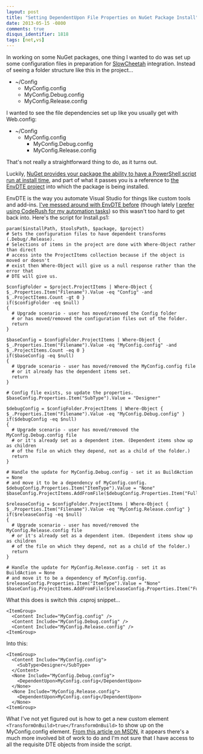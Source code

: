 ```yaml
---
layout: post
title: "Setting DependentUpon File Properties on NuGet Package Install"
date: 2013-05-15 -0800
comments: true
disqus_identifier: 1818
tags: [net,vs]
---
```

In working on some NuGet packages, one thing I wanted to do was set up
some configuration files in preparation for
[SlowCheetah](http://nuget.org/packages/SlowCheetah/) integration.
Instead of seeing a folder structure like this in the project…

-   \~/Config
    -   MyConfig.config
    -   MyConfig.Debug.config
    -   MyConfig.Release.config

I wanted to see the file dependencies set up like you usually get with
Web.config:

-   \~/Config
    -   MyConfig.config
        -   MyConfig.Debug.config
        -   MyConfig.Release.config

That's not really a straightforward thing to do, as it turns out.

Luckily, [NuGet provides your package the ability to have a PowerShell
script run at install
time](http://docs.nuget.org/docs/creating-packages/creating-and-publishing-a-package),
and part of what it passes you is a reference to [the EnvDTE
project](http://msdn.microsoft.com/en-us/library/51h9a6ew(v=vs.110).aspx)
into which the package is being installed.

EnvDTE is the way you automate Visual Studio for things like custom
tools and add-ins. [I've messed around with EnvDTE
before](/archive/2004/06/25/solvent-power-toys-for-visual-studio-.net.aspx)
(though lately [I prefer using CodeRush for my automation
tasks](http://www.devexpress.com/Products/Visual_Studio_Add-in/Coding_Assistance/))
so this wasn't too hard to get back into. Here's the script for
Install.ps1:

    param($installPath, $toolsPath, $package, $project)
    # Sets the configuration files to have dependent transforms (.Debug/.Release).
    # Selections of items in the project are done with Where-Object rather than direct
    # access into the ProjectItems collection because if the object is moved or doesn't
    # exist then Where-Object will give us a null response rather than the error that
    # DTE will give us.

    $configFolder = $project.ProjectItems | Where-Object { $_.Properties.Item("Filename").Value -eq "Config" -and  $_.ProjectItems.Count -gt 0 }
    if($configFolder -eq $null)
    {
      # Upgrade scenario - user has moved/removed the Config folder
      # or has moved/removed the configuration files out of the folder.
      return
    }

    $baseConfig = $configFolder.ProjectItems | Where-Object { $_.Properties.Item("Filename").Value -eq "MyConfig.config" -and $_.ProjectItems.Count -eq 0 }
    if($baseConfig -eq $null)
    {
      # Upgrade scenario - user has moved/removed the MyConfig.config file
      # or it already has the dependent items set.
      return
    }

    # Config file exists, so update the properties.
    $baseConfig.Properties.Item("SubType").Value = "Designer"

    $debugConfig = $configFolder.ProjectItems | Where-Object { $_.Properties.Item("Filename").Value -eq "MyConfig.Debug.config" }
    if($debugConfig -eq $null)
    {
      # Upgrade scenario - user has moved/removed the MyConfig.Debug.config file
      # or it's already set as a dependent item. (Dependent items show up as children
      # of the file on which they depend, not as a child of the folder.)
      return
    }

    # Handle the update for MyConfig.Debug.config - set it as BuildAction = None
    # and move it to be a dependency of MyConfig.config.
    $debugConfig.Properties.Item("ItemType").Value = "None"
    $baseConfig.ProjectItems.AddFromFile($debugConfig.Properties.Item("FullPath").Value)

    $releaseConfig = $configFolder.ProjectItems | Where-Object { $_.Properties.Item("Filename").Value -eq "MyConfig.Release.config" }
    if($releaseConfig -eq $null)
    {
      # Upgrade scenario - user has moved/removed the MyConfig.Release.config file
      # or it's already set as a dependent item. (Dependent items show up as children
      # of the file on which they depend, not as a child of the folder.)
      return
    }

    # Handle the update for MyConfig.Release.config - set it as BuildAction = None
    # and move it to be a dependency of MyConfig.config.
    $releaseConfig.Properties.Item("ItemType").Value = "None"
    $baseConfig.ProjectItems.AddFromFile($releaseConfig.Properties.Item("FullPath").Value)

What this does is switch this .csproj snippet…

    <ItemGroup>
      <Content Include="MyConfig.config" />
      <Content Include="MyConfig.Debug.config" />
      <Content Include="MyConfig.Release.config" />
    <ItemGroup>

Into this:

    <ItemGroup>
      <Content Include="MyConfig.config">
        <SubType>Designer</SubType>
      </Content>
      <None Include="MyConfig.Debug.config">
        <DependentUpon>MyConfig.config</DependentUpon>
      </None>
      <None Include="MyConfig.Release.config">
        <DependentUpon>MyConfig.config</DependentUpon>
      </None>
    <ItemGroup>

What I've not yet figured out is how to get a new custom element
`<TransformOnBuild>true</TransformOnBuild>` to show up on the
MyConfig.config element. [From this article on
MSDN](http://msdn.microsoft.com/en-us/library/vstudio/bb491814.aspx), it
appears there's a much more involved bit of work to do and I'm not sure
that I have access to all the requisite DTE objects from inside the
script.

